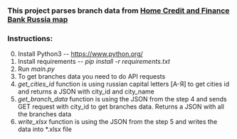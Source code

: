 ### This project parses branch data from [Home Credit and Finance Bank Russia map](https://www.homecredit.ru/contacts/otdeleniya/offices/)

### Instructions:

0) Install Python3 -- https://www.python.org/
1) Install requirements -- *pip install -r requirements.txt*
2) Run *main.py*
3) To get branches data you need to do API requests
4) *get_cities_id* function is using russian capital letters [А-Я] to get cities id and returns a JSON with city_id and city_name 
5) *get_branch_data* function is using the JSON from the step 4 and sends GET request with city_id to get branches data. Returns a JSON with all the branches data
6) *write_xlsx* function is using the JSON from the step 5 and writes the data into *.xlsx file
